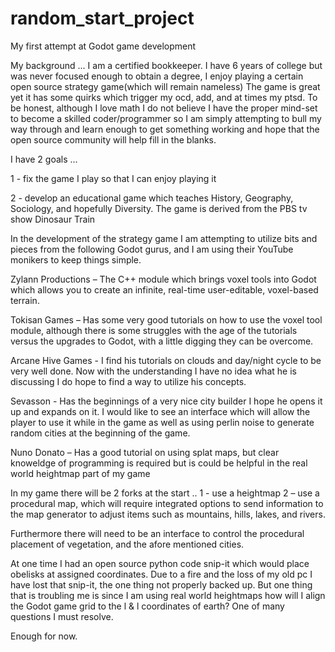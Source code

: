 # random_start_project
My first attempt at Godot game development

My background ...
I am a certified bookkeeper.
I have 6 years of college but was never focused enough to obtain a degree,
I enjoy playing a certain open source strategy game(which will remain nameless)
The game is great yet it has some quirks which trigger my ocd, add, and at times my ptsd.
To be honest, although I love math I do not believe I have the proper mind-set to become a skilled coder/programmer so I am simply attempting to bull my way through and learn enough to get something working and hope that the open source community will help fill in the blanks.

I have 2 goals ...

1 - fix the game I play so that I can enjoy playing it

2 - develop an educational game which teaches History, Geography, Sociology, and hopefully Diversity.
The game is derived from the PBS tv show Dinosaur Train

In the development of the strategy game I am attempting to utilize bits and pieces from the following Godot gurus, and I am using their YouTube monikers to keep things simple.

Zylann Productions – The C++ module which brings voxel tools into Godot which allows you to create an infinite, real-time user-editable, voxel-based terrain.

Tokisan Games – Has some very good tutorials on how to use the voxel tool module, although there is some struggles with the age of the tutorials versus the upgrades to Godot, with a little digging they can be overcome.

Arcane Hive Games -  I find his tutorials on clouds and day/night cycle to be very well done. Now with the understanding I have no idea what he is discussing I do hope to find a way to utilize his concepts.

Sevasson -  Has the beginnings of a very nice city builder I hope he opens it up and expands on it. I would like to see an interface which will allow the player to use it while in the game as well as using perlin noise to generate random cities at the beginning of the game.

Nuno Donato – Has a good tutorial on using splat maps, but clear knoweldge of programming is required but is could be helpful in the real world heightmap part of my game

In my game there will be 2 forks at the start ..
1 -  use a heightmap
2 – use a procedural map, which will require integrated options to send information to the map generator to adjust items such as mountains, hills, lakes, and rivers.

Furthermore there will need to be an interface to control the procedural placement of vegetation, and the afore mentioned cities.

At one time I had an open source python code snip-it which would place obelisks at assigned coordinates. Due to a fire and the loss of my old pc I have lost that snip-it, the one thing not properly backed up.
But one thing that is troubling me is since I am using real world heightmaps how will I align the Godot game grid to the l & l coordinates of earth? One of many questions I must resolve.

Enough for now.

